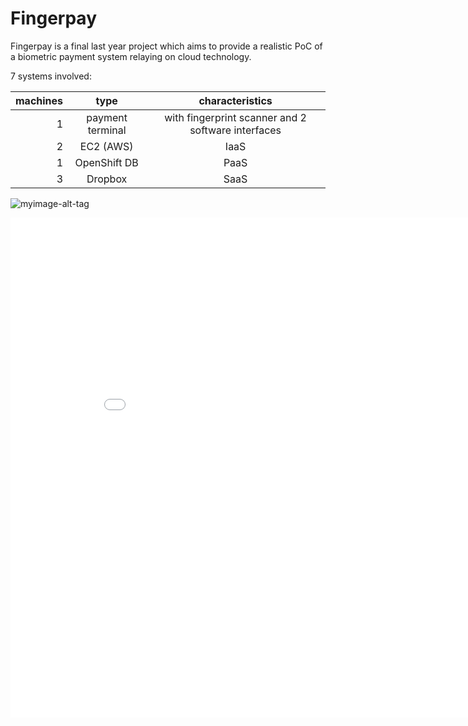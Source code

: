 # Fingerpay

Fingerpay is a final last year project which aims to provide a realistic PoC of a biometric payment system relaying on cloud technology.

7 systems involved:


| machines |type               |characteristics  |
| --------:|:-----------------:|:---------------:|
| 1        | payment terminal  | with fingerprint scanner and 2 software interfaces |
| 2        | EC2 (AWS)         |    IaaS         |
| 1        | OpenShift DB      |    PaaS         |
| 3        | Dropbox           |    SaaS         |


![myimage-alt-tag](https://cloud.githubusercontent.com/assets/6912741/20408664/c112301e-ad16-11e6-8c81-38d7938c5471.png)

<iframe width="900" height="800" frameborder="0" scrolling="no" src="//plot.ly/~rnov/24.embed?share_key=WxoHGLDbWbPdLzy8iVHWYG"></iframe>
